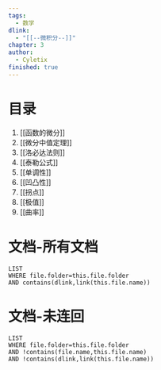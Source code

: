```yaml
---
tags:
  - 数学
dlink:
  - "[[--微积分--]]"
chapter: 3
author:
  - Cyletix
finished: true
---
```

# 目录
1. [[函数的微分]]
2. [[微分中值定理]]
3. [[洛必达法则]]
4. [[泰勒公式]]
5. [[单调性]]
6. [[凹凸性]]
7. [[拐点]]
8. [[极值]]
9. [[曲率]]

# 文档-所有文档
```dataview
LIST
WHERE file.folder=this.file.folder
AND contains(dlink,link(this.file.name))
```
# 文档-未连回
```dataview
LIST
WHERE file.folder=this.file.folder
AND !contains(file.name,this.file.name)
AND !contains(dlink,link(this.file.name))
```